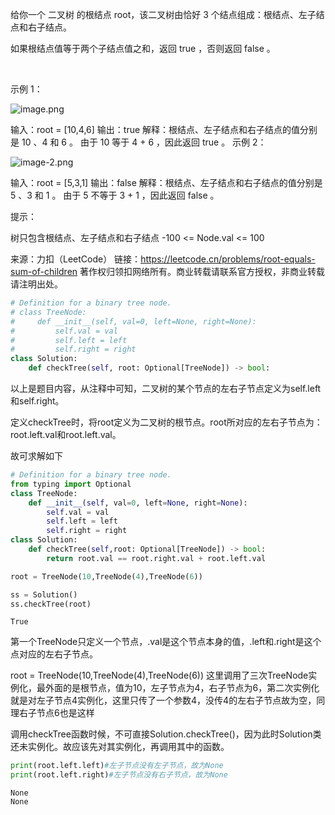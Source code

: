 给你一个 二叉树 的根结点 root，该二叉树由恰好 3 个结点组成：根结点、左子结点和右子结点。

如果根结点值等于两个子结点值之和，返回 true ，否则返回 false 。

 

示例 1：

![image.png](attachment:image.png)

输入：root = [10,4,6]
输出：true
解释：根结点、左子结点和右子结点的值分别是 10 、4 和 6 。
由于 10 等于 4 + 6 ，因此返回 true 。
示例 2：

![image-2.png](attachment:image-2.png)

输入：root = [5,3,1]
输出：false
解释：根结点、左子结点和右子结点的值分别是 5 、3 和 1 。
由于 5 不等于 3 + 1 ，因此返回 false 。
 

提示：

树只包含根结点、左子结点和右子结点
-100 <= Node.val <= 100

来源：力扣（LeetCode）
链接：https://leetcode.cn/problems/root-equals-sum-of-children
著作权归领扣网络所有。商业转载请联系官方授权，非商业转载请注明出处。




```python
# Definition for a binary tree node.
# class TreeNode:
#     def __init__(self, val=0, left=None, right=None):
#         self.val = val
#         self.left = left
#         self.right = right
class Solution:
    def checkTree(self, root: Optional[TreeNode]) -> bool:
```

以上是题目内容，从注释中可知，二叉树的某个节点的左右子节点定义为self.left和self.right。

定义checkTree时，将root定义为二叉树的根节点。root所对应的左右子节点为：root.left.val和root.left.val。

故可求解如下


```python
# Definition for a binary tree node.
from typing import Optional
class TreeNode:
    def __init__(self, val=0, left=None, right=None):
        self.val = val
        self.left = left
        self.right = right
class Solution:
    def checkTree(self,root: Optional[TreeNode]) -> bool:
        return root.val == root.right.val + root.left.val

root = TreeNode(10,TreeNode(4),TreeNode(6))

ss = Solution()
ss.checkTree(root)

```




    True



第一个TreeNode只定义一个节点，.val是这个节点本身的值，.left和.right是这个点对应的左右子节点。

root = TreeNode(10,TreeNode(4),TreeNode(6))
这里调用了三次TreeNode实例化，最外面的是根节点，值为10，左子节点为4，右子节点为6，第二次实例化就是对左子节点4实例化，这里只传了一个参数4，没传4的左右子节点故为空，同理右子节点6也是这样

调用checkTree函数时候，不可直接Solution.checkTree()，因为此时Solution类还未实例化。故应该先对其实例化，再调用其中的函数。


```python
print(root.left.left)#左子节点没有左子节点，故为None
print(root.left.right)#左子节点没有右子节点，故为None
```

    None
    None
    


```python

```
